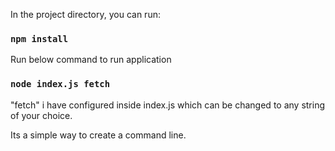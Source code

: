 In the project directory, you can run:

### `npm install`
 
Run below command to run application 

### `node index.js fetch` 

"fetch" i have configured inside index.js which can be changed to any string of your choice.

Its a simple way to create a command line.